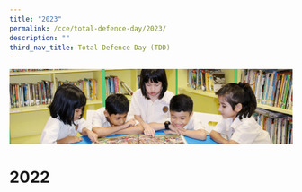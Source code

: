 ```yaml
---
title: "2023"
permalink: /cce/total-defence-day/2023/
description: ""
third_nav_title: Total Defence Day (TDD)
---
```

![](/images/banner.gif)

 2022
====